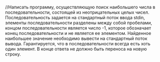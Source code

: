 //Написать программу, осуществляющую поиск наибольшего числа в последовательности, состоящей из неотрицательных целых чисел. Последовательность задается на стандартный поток ввода stdin, элементы последовательности разделены между собой пробелами, концом последовательности является число -1, которое обозначает конец последовательности и не является ее элементом. Найденное наибольшее значение необходимо вывести на стандартный поток вывода. Гарантируется, что в последовательности всегда есть хоть один элемент. В конце ответа не должно быть переноса на новую строку.
